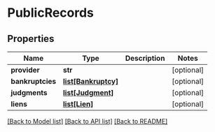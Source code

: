 # PublicRecords

## Properties
Name | Type | Description | Notes
------------ | ------------- | ------------- | -------------
**provider** | **str** |  | [optional] 
**bankruptcies** | [**list[Bankruptcy]**](Bankruptcy.md) |  | [optional] 
**judgments** | [**list[Judgment]**](Judgment.md) |  | [optional] 
**liens** | [**list[Lien]**](Lien.md) |  | [optional] 

[[Back to Model list]](../README.md#documentation-for-models) [[Back to API list]](../README.md#documentation-for-api-endpoints) [[Back to README]](../README.md)


